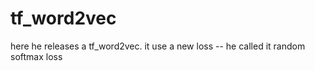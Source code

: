 # tf_word2vec
here he releases a tf_word2vec. it use a new loss -- he called it random softmax loss
